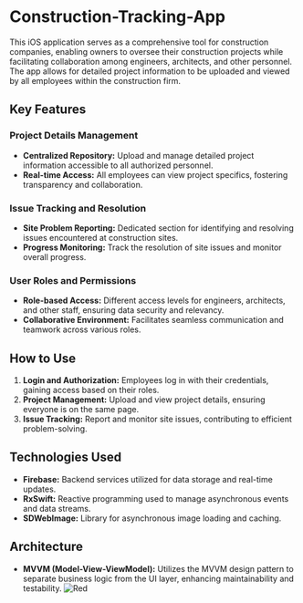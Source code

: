 # Construction-Tracking-App
This iOS application serves as a comprehensive tool for construction companies, enabling owners to oversee their construction projects while facilitating collaboration among engineers, architects, and other personnel. The app allows for detailed project information to be uploaded and viewed by all employees within the construction firm.

## Key Features

### Project Details Management
- **Centralized Repository:** Upload and manage detailed project information accessible to all authorized personnel.
- **Real-time Access:** All employees can view project specifics, fostering transparency and collaboration.

### Issue Tracking and Resolution
- **Site Problem Reporting:** Dedicated section for identifying and resolving issues encountered at construction sites.
- **Progress Monitoring:** Track the resolution of site issues and monitor overall progress.

### User Roles and Permissions
- **Role-based Access:** Different access levels for engineers, architects, and other staff, ensuring data security and relevancy.
- **Collaborative Environment:** Facilitates seamless communication and teamwork across various roles.

## How to Use
1. **Login and Authorization:** Employees log in with their credentials, gaining access based on their roles.
2. **Project Management:** Upload and view project details, ensuring everyone is on the same page.
3. **Issue Tracking:** Report and monitor site issues, contributing to efficient problem-solving.

## Technologies Used

- **Firebase:** Backend services utilized for data storage and real-time updates.
- **RxSwift:** Reactive programming used to manage asynchronous events and data streams.
- **SDWebImage:** Library for asynchronous image loading and caching.

## Architecture

- **MVVM (Model-View-ViewModel):** Utilizes the MVVM design pattern to separate business logic from the UI layer, enhancing maintainability and testability.
![Red](https://github.com/TolgaSarikayaa/Construction-Tracking-App/assets/113526329/d5aa0806-880f-4d1c-81ab-6ab6695a4526)
